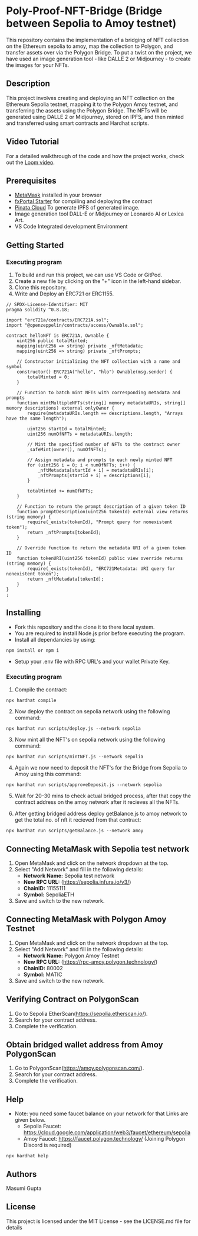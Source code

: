 # Poly-Proof-NFT-Bridge (Bridge between Sepolia to Amoy testnet)

This repository contains the implementation of a bridging of NFT collection on the Ethereum sepolia to amoy, map the collection to Polygon, and transfer assets over via the Polygon Bridge. To put a twist on the project, we have used an image generation tool - like DALLE 2 or Midjourney - to create the images for your NFTs.

## Description

This project involves creating and deploying an NFT collection on the Ethereum Sepolia testnet, mapping it to the Polygon Amoy testnet, and transferring the assets using the Polygon Bridge. The NFTs will be generated using DALLE 2 or Midjourney, stored on IPFS, and then minted and transferred using smart contracts and Hardhat scripts.

## Video Tutorial

For a detailed walkthrough of the code and how the project works, check out the [Loom video](https://www.loom.com/share/5e5352fda8224fd0888c58e9fce56eb6?sid=61aab41a-8682-420c-9c02-16ee5be1e567).


## Prerequisites

- [MetaMask](https://metamask.io/) installed in your browser
- [fxPortal Starter](https://github.com/Metacrafters/fxPortalStarter) for compiling and deploying the contract
- [Pinata Cloud](https://www.pinata.cloud/) To generate IPFS of generated image.
- Image generation tool DALL-E or Midjourney or Leonardo AI or Lexica Art.
- VS Code Integrated development Environment 

## Getting Started

### Executing program

1. To build and run this project, we can use VS Code or GitPod.
2. Create a new file by clicking on the "+" icon in the left-hand sidebar.
3. Clone this repository.
4. Write and Deploy an ERC721 or ERC1155. 

```
// SPDX-License-Identifier: MIT
pragma solidity ^0.8.18;

import "erc721a/contracts/ERC721A.sol";
import "@openzeppelin/contracts/access/Ownable.sol";

contract helloNFT is ERC721A, Ownable {
    uint256 public totalMinted;
    mapping(uint256 => string) private _nftMetadata;
    mapping(uint256 => string) private _nftPrompts;

    // Constructor initializing the NFT collection with a name and symbol
    constructor() ERC721A("hello", "hlo") Ownable(msg.sender) {
        totalMinted = 0;
    }

    // Function to batch mint NFTs with corresponding metadata and prompts
    function mintMultipleNFTs(string[] memory metadataURIs, string[] memory descriptions) external onlyOwner {
        require(metadataURIs.length == descriptions.length, "Arrays have the same length");

        uint256 startId = totalMinted;
        uint256 numOfNFTs = metadataURIs.length;

        // Mint the specified number of NFTs to the contract owner
        _safeMint(owner(), numOfNFTs);

        // Assign metadata and prompts to each newly minted NFT
        for (uint256 i = 0; i < numOfNFTs; i++) {
            _nftMetadata[startId + i] = metadataURIs[i];
            _nftPrompts[startId + i] = descriptions[i];
        }

        totalMinted += numOfNFTs;
    }
    
    // Function to return the prompt description of a given token ID
    function promptDescription(uint256 tokenId) external view returns (string memory) {
        require(_exists(tokenId), "Prompt query for nonexistent token");
        return _nftPrompts[tokenId];
    }

    // Override function to return the metadata URI of a given token ID
    function tokenURI(uint256 tokenId) public view override returns (string memory) {
        require(_exists(tokenId), "ERC721Metadata: URI query for nonexistent token");
        return _nftMetadata[tokenId];
    }    
}
;
```

## Installing
* Fork this repository and the clone it to there local system. 
* You are required to install Node.js prior before executing the program.
* Install all dependancies by using:
```shell
npm install or npm i
```
* Setup your .env file with RPC URL's and your wallet Private Key.

### Executing program

1. Compile the contract:
```shell
npx hardhat compile
```

2. Now deploy the contract on sepolia network using the following command:
```shell
npx hardhat run scripts/deploy.js --network sepolia
```

3. Now mint all the NFT's on sepolia network using the following command:
```shell
npx hardhat run scripts/mintNFT.js --network sepolia
```
4. Again we now need to deposit the NFT's for the Bridge from Sepolia to Amoy using this command:
```shell
npx hardhat run scripts/approveDeposit.js --network sepolia
```
5. Wait for 20-30 mins to check actual bridged process, after that copy the contract address on the amoy network after it recieves all the NFTs.

6. After getting bridged address deploy getBalance.js to amoy network to get the total no. of nft it recieved from that contract:
```shell
npx hardhat run scripts/getBalance.js --network amoy
```

## Connecting MetaMask with Sepolia test network

1. Open MetaMask and click on the network dropdown at the top.
2. Select "Add Network" and fill in the following details:
    - **Network Name:** Sepolia test network
    - **New RPC URL:** (https://sepolia.infura.io/v3/)
    - **ChainID:** 11155111
    - **Symbol:** SepoliaETH
3. Save and switch to the new network.

## Connecting MetaMask with Polygon Amoy Testnet

1. Open MetaMask and click on the network dropdown at the top.
2. Select "Add Network" and fill in the following details:
    - **Network Name:** Polygon Amoy Testnet
    - **New RPC URL:** (https://rpc-amoy.polygon.technology/)
    - **ChainID:** 80002
    - **Symbol:** MATIC
3. Save and switch to the new network.

## Verifying Contract on PolygonScan

1. Go to Sepolia EtherScan(https://sepolia.etherscan.io/).
2. Search for your contract address.
3. Complete the verification.

## Obtain bridged wallet address from Amoy PolygonScan

1. Go to PolygonScan(https://amoy.polygonscan.com/).
2. Search for your contract address.
3. Complete the verification.

## Help

* Note: you need some faucet balance on your network for that Links are given below.
  * Sepolia Faucet: https://cloud.google.com/application/web3/faucet/ethereum/sepolia
  * Amoy Faucet: https://faucet.polygon.technology/ (Joining Polygon Discord is required)
```
npx hardhat help
```

## Authors

Masumi Gupta

## License

This project is licensed under the MIT License - see the LICENSE.md file for details
